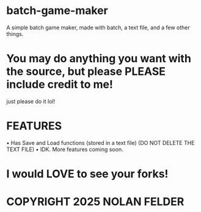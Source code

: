 # batch-game-maker
A simple batch game maker, made with batch, a text file, and a few other things.


# You may do anything you want with the source, but please PLEASE include credit to me!
just please do it lol!


# FEATURES

• Has Save and Load functions (stored in a text file) (DO NOT DELETE THE TEXT FILE)
• IDK. More features coming soon.

# I would LOVE to see your forks!





# COPYRIGHT 2025 NOLAN FELDER
